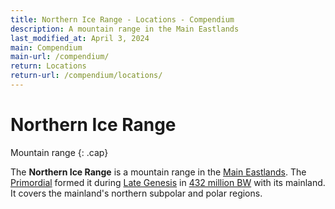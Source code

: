 ```yaml
---
title: Northern Ice Range - Locations - Compendium
description: A mountain range in the Main Eastlands
last_modified_at: April 3, 2024
main: Compendium
main-url: /compendium/
return: Locations
return-url: /compendium/locations/
---
```


# Northern Ice Range
Mountain range
{: .cap}

The **Northern Ice Range** is a mountain range in the [Main Eastlands](/compendium/locations/main-eastlands/). The [Primordial](/compendium/creatures/primordial/) formed it during [Late Genesis](/compendium/events/genesis/#late-genesis) in [432 million BW](/compendium/events/genesis/#432-million-bw) with its mainland. It covers the mainland's northern subpolar and polar regions.
